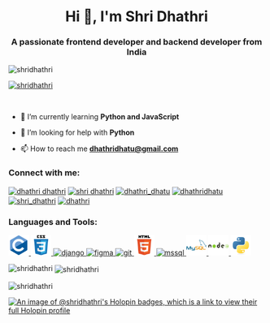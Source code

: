 <h1 align="center">Hi 👋, I'm Shri Dhathri</h1>
<h3 align="center">A passionate frontend developer and backend developer from India</h3>

<p align="left"> <img src="https://komarev.com/ghpvc/?username=shridhathri&label=Profile%20views&color=0e75b6&style=flat" alt="shridhathri" /> </p>

<p align="left"> <a href="https://github.com/ryo-ma/github-profile-trophy"><img src="https://github-profile-trophy.vercel.app/?username=shridhathri" alt="shridhathri" /></a> </p>

<p align="left"> <a href="https://twitter.com/" target="blank"><img src="https://img.shields.io/twitter/follow/?logo=twitter&style=for-the-badge" alt="" /></a> </p>

- 🌱 I’m currently learning **Python and JavaScript**

- 🤝 I’m looking for help with **Python**

- 📫 How to reach me **dhathridhatu@gmail.com**

<h3 align="left">Connect with me:</h3>
<p align="left">
<a href="https://linkedin.com/in/dhathri dhathri" target="blank"><img align="center" src="https://raw.githubusercontent.com/rahuldkjain/github-profile-readme-generator/master/src/images/icons/Social/linked-in-alt.svg" alt="dhathri dhathri" height="30" width="40" /></a>
<a href="https://kaggle.com/shri dhathri" target="blank"><img align="center" src="https://raw.githubusercontent.com/rahuldkjain/github-profile-readme-generator/master/src/images/icons/Social/kaggle.svg" alt="shri dhathri" height="30" width="40" /></a>
<a href="https://instagram.com/dhathri_dhatu" target="blank"><img align="center" src="https://raw.githubusercontent.com/rahuldkjain/github-profile-readme-generator/master/src/images/icons/Social/instagram.svg" alt="dhathri_dhatu" height="30" width="40" /></a>
<a href="https://www.codechef.com/users/dhathridhatu" target="blank"><img align="center" src="https://cdn.jsdelivr.net/npm/simple-icons@3.1.0/icons/codechef.svg" alt="dhathridhatu" height="30" width="40" /></a>
<a href="https://www.leetcode.com/shri_dhathri" target="blank"><img align="center" src="https://raw.githubusercontent.com/rahuldkjain/github-profile-readme-generator/master/src/images/icons/Social/leet-code.svg" alt="shri_dhathri" height="30" width="40" /></a>
<a href="https://discord.gg/dhathri" target="blank"><img align="center" src="https://raw.githubusercontent.com/rahuldkjain/github-profile-readme-generator/master/src/images/icons/Social/discord.svg" alt="dhathri" height="30" width="40" /></a>
</p>

<h3 align="left">Languages and Tools:</h3>
<p align="left"> <a href="https://www.cprogramming.com/" target="_blank" rel="noreferrer"> <img src="https://raw.githubusercontent.com/devicons/devicon/master/icons/c/c-original.svg" alt="c" width="40" height="40"/> </a> <a href="https://www.w3schools.com/css/" target="_blank" rel="noreferrer"> <img src="https://raw.githubusercontent.com/devicons/devicon/master/icons/css3/css3-original-wordmark.svg" alt="css3" width="40" height="40"/> </a> <a href="https://www.djangoproject.com/" target="_blank" rel="noreferrer"> <img src="https://cdn.worldvectorlogo.com/logos/django.svg" alt="django" width="40" height="40"/> </a> <a href="https://www.figma.com/" target="_blank" rel="noreferrer"> <img src="https://www.vectorlogo.zone/logos/figma/figma-icon.svg" alt="figma" width="40" height="40"/> </a> <a href="https://git-scm.com/" target="_blank" rel="noreferrer"> <img src="https://www.vectorlogo.zone/logos/git-scm/git-scm-icon.svg" alt="git" width="40" height="40"/> </a> <a href="https://www.w3.org/html/" target="_blank" rel="noreferrer"> <img src="https://raw.githubusercontent.com/devicons/devicon/master/icons/html5/html5-original-wordmark.svg" alt="html5" width="40" height="40"/> </a> <a href="https://www.microsoft.com/en-us/sql-server" target="_blank" rel="noreferrer"> <img src="https://www.svgrepo.com/show/303229/microsoft-sql-server-logo.svg" alt="mssql" width="40" height="40"/> </a> <a href="https://www.mysql.com/" target="_blank" rel="noreferrer"> <img src="https://raw.githubusercontent.com/devicons/devicon/master/icons/mysql/mysql-original-wordmark.svg" alt="mysql" width="40" height="40"/> </a> <a href="https://nodejs.org" target="_blank" rel="noreferrer"> <img src="https://raw.githubusercontent.com/devicons/devicon/master/icons/nodejs/nodejs-original-wordmark.svg" alt="nodejs" width="40" height="40"/> </a> <a href="https://www.python.org" target="_blank" rel="noreferrer"> <img src="https://raw.githubusercontent.com/devicons/devicon/master/icons/python/python-original.svg" alt="python" width="40" height="40"/> </a> </p>

<p><img align="left" src="https://github-readme-stats.vercel.app/api/top-langs?username=shridhathri&show_icons=true&locale=en&layout=compact" alt="shridhathri" /></p>

<p>&nbsp;<img align="center" src="https://github-readme-stats.vercel.app/api?username=shridhathri&show_icons=true&locale=en" alt="shridhathri" /></p>

<p><img align="center" src="https://github-readme-streak-stats.herokuapp.com/?user=shridhathri&" alt="shridhathri" /></p>

[![An image of @shridhathri's Holopin badges, which is a link to view their full Holopin profile](https://holopin.me/shridhathri)](https://holopin.io/@shridhathri)
